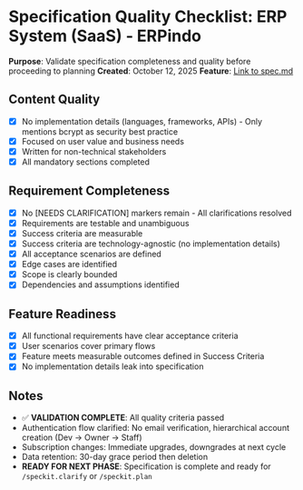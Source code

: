 # Specification Quality Checklist: ERP System (SaaS) - ERPindo

**Purpose**: Validate specification completeness and quality before proceeding to planning
**Created**: October 12, 2025
**Feature**: [Link to spec.md](./spec.md)

## Content Quality

- [x] No implementation details (languages, frameworks, APIs) - Only mentions bcrypt as security best practice
- [x] Focused on user value and business needs
- [x] Written for non-technical stakeholders
- [x] All mandatory sections completed

## Requirement Completeness

- [x] No [NEEDS CLARIFICATION] markers remain - All clarifications resolved
- [x] Requirements are testable and unambiguous
- [x] Success criteria are measurable
- [x] Success criteria are technology-agnostic (no implementation details)
- [x] All acceptance scenarios are defined
- [x] Edge cases are identified
- [x] Scope is clearly bounded
- [x] Dependencies and assumptions identified

## Feature Readiness

- [x] All functional requirements have clear acceptance criteria
- [x] User scenarios cover primary flows
- [x] Feature meets measurable outcomes defined in Success Criteria
- [x] No implementation details leak into specification

## Notes

- ✅ **VALIDATION COMPLETE**: All quality criteria passed
- Authentication flow clarified: No email verification, hierarchical account creation (Dev → Owner → Staff)
- Subscription changes: Immediate upgrades, downgrades at next cycle
- Data retention: 30-day grace period then deletion
- **READY FOR NEXT PHASE**: Specification is complete and ready for `/speckit.clarify` or `/speckit.plan`
